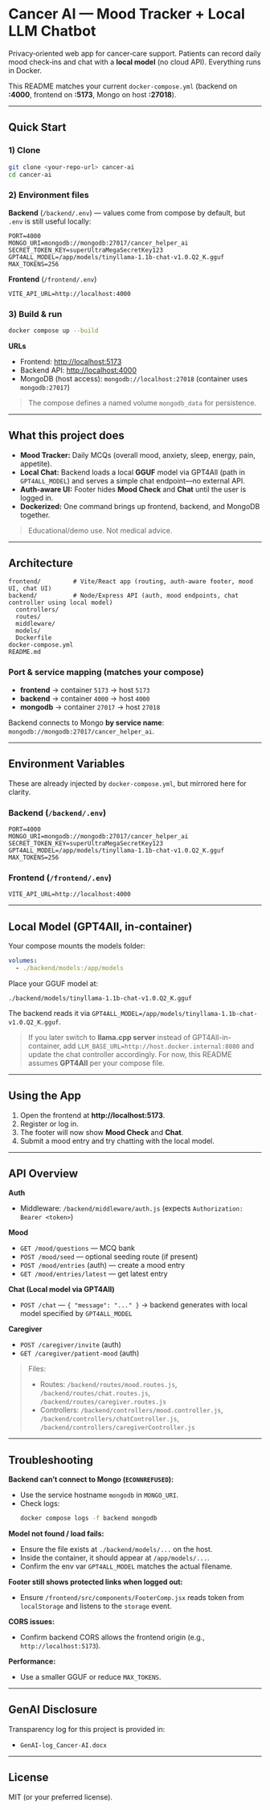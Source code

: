 # Cancer AI — Mood Tracker + Local LLM Chatbot

Privacy‑oriented web app for cancer‑care support. Patients can record daily mood check‑ins and chat with a **local model** (no cloud API). Everything runs in Docker.

This README matches your current `docker-compose.yml` (backend on **:4000**, frontend on **:5173**, Mongo on host **:27018**).

---

## Quick Start

### 1) Clone
```bash
git clone <your-repo-url> cancer-ai
cd cancer-ai
```

### 2) Environment files

**Backend** (`/backend/.env`) — values come from compose by default, but `.env` is still useful locally:
```env
PORT=4000
MONGO_URI=mongodb://mongodb:27017/cancer_helper_ai
SECRET_TOKEN_KEY=superUltraMegaSecretKey123
GPT4ALL_MODEL=/app/models/tinyllama-1.1b-chat-v1.0.Q2_K.gguf
MAX_TOKENS=256
```

**Frontend** (`/frontend/.env`)
```env
VITE_API_URL=http://localhost:4000
```

### 3) Build & run
```bash
docker compose up --build
```

**URLs**
- Frontend: <http://localhost:5173>
- Backend API: <http://localhost:4000>
- MongoDB (host access): `mongodb://localhost:27018` (container uses `mongodb:27017`)

> The compose defines a named volume `mongodb_data` for persistence.

---

## What this project does

- **Mood Tracker:** Daily MCQs (overall mood, anxiety, sleep, energy, pain, appetite).
- **Local Chat:** Backend loads a local **GGUF** model via GPT4All (path in `GPT4ALL_MODEL`) and serves a simple chat endpoint—no external API.
- **Auth‑aware UI:** Footer hides **Mood Check** and **Chat** until the user is logged in.
- **Dockerized:** One command brings up frontend, backend, and MongoDB together.

> Educational/demo use. Not medical advice.

---

## Architecture

```
frontend/         # Vite/React app (routing, auth-aware footer, mood UI, chat UI)
backend/          # Node/Express API (auth, mood endpoints, chat controller using local model)
  controllers/
  routes/
  middleware/
  models/
  Dockerfile
docker-compose.yml
README.md
```

### Port & service mapping (matches your compose)

- **frontend** → container `5173` → host `5173`
- **backend** → container `4000` → host `4000`
- **mongodb** → container `27017` → host `27018`

Backend connects to Mongo **by service name**: `mongodb://mongodb:27017/cancer_helper_ai`.

---

## Environment Variables

These are already injected by `docker-compose.yml`, but mirrored here for clarity.

### Backend (`/backend/.env`)
```env
PORT=4000
MONGO_URI=mongodb://mongodb:27017/cancer_helper_ai
SECRET_TOKEN_KEY=superUltraMegaSecretKey123
GPT4ALL_MODEL=/app/models/tinyllama-1.1b-chat-v1.0.Q2_K.gguf
MAX_TOKENS=256
```

### Frontend (`/frontend/.env`)
```env
VITE_API_URL=http://localhost:4000
```

---

## Local Model (GPT4All, in‑container)

Your compose mounts the models folder:

```yaml
volumes:
  - ./backend/models:/app/models
```

Place your GGUF model at:
```
./backend/models/tinyllama-1.1b-chat-v1.0.Q2_K.gguf
```
The backend reads it via `GPT4ALL_MODEL=/app/models/tinyllama-1.1b-chat-v1.0.Q2_K.gguf`.

> If you later switch to **llama.cpp server** instead of GPT4All-in-container, add `LLM_BASE_URL=http://host.docker.internal:8080` and update the chat controller accordingly. For now, this README assumes **GPT4All** per your compose file.

---

## Using the App

1. Open the frontend at **http://localhost:5173**.
2. Register or log in.
3. The footer will now show **Mood Check** and **Chat**.
4. Submit a mood entry and try chatting with the local model.

---

## API Overview

**Auth**
- Middleware: `/backend/middleware/auth.js` (expects `Authorization: Bearer <token>`)

**Mood**
- `GET /mood/questions` — MCQ bank
- `POST /mood/seed` — optional seeding route (if present)
- `POST /mood/entries` (auth) — create a mood entry
- `GET /mood/entries/latest` — get latest entry

**Chat (Local model via GPT4All)**
- `POST /chat` — `{ "message": "..." }` → backend generates with local model specified by `GPT4ALL_MODEL`

**Caregiver**
- `POST /caregiver/invite` (auth)
- `GET /caregiver/patient-mood` (auth)

> Files:
> - Routes: `/backend/routes/mood.routes.js`, `/backend/routes/chat.routes.js`, `/backend/routes/caregiver.routes.js`
> - Controllers: `/backend/controllers/mood.controller.js`, `/backend/controllers/chatController.js`, `/backend/controllers/caregiverController.js`

---

## Troubleshooting

**Backend can’t connect to Mongo (`ECONNREFUSED`):**
- Use the service hostname `mongodb` in `MONGO_URI`.
- Check logs:
  ```bash
  docker compose logs -f backend mongodb
  ```

**Model not found / load fails:**
- Ensure the file exists at `./backend/models/...` on the host.
- Inside the container, it should appear at `/app/models/...`.
- Confirm the env var `GPT4ALL_MODEL` matches the actual filename.

**Footer still shows protected links when logged out:**
- Ensure `/frontend/src/components/FooterComp.jsx` reads token from `localStorage` and listens to the `storage` event.

**CORS issues:**
- Confirm backend CORS allows the frontend origin (e.g., `http://localhost:5173`).

**Performance:**
- Use a smaller GGUF or reduce `MAX_TOKENS`.

---

## GenAI Disclosure

Transparency log for this project is provided in:
- `GenAI-log_Cancer-AI.docx`

---

## License

MIT (or your preferred license).
